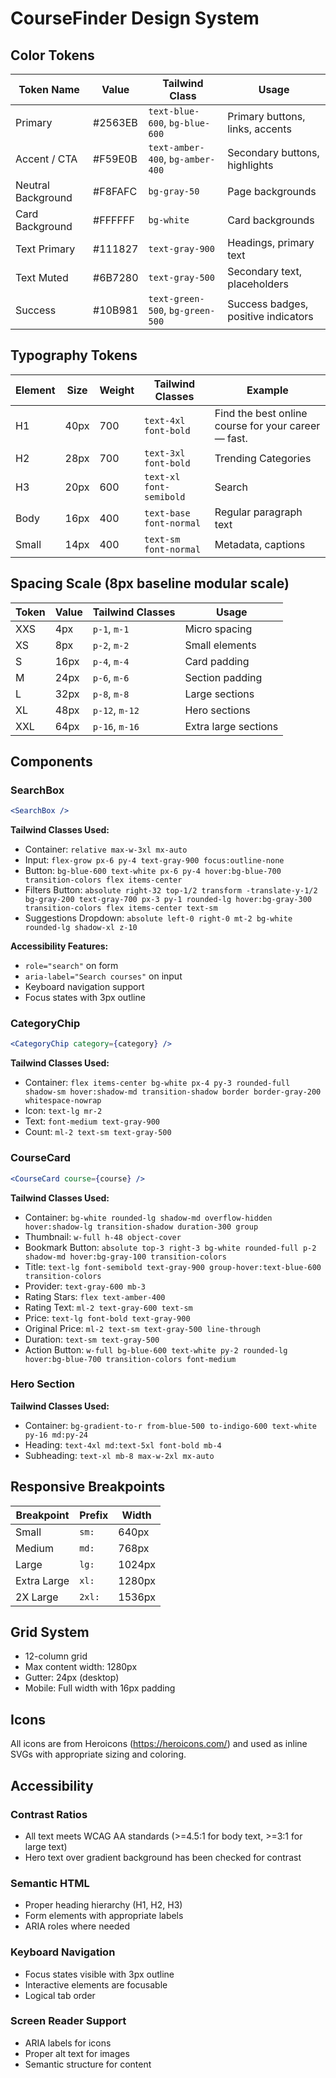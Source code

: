 # CourseFinder Design System

## Color Tokens

| Token Name | Value | Tailwind Class | Usage |
|------------|-------|----------------|-------|
| Primary | #2563EB | `text-blue-600`, `bg-blue-600` | Primary buttons, links, accents |
| Accent / CTA | #F59E0B | `text-amber-400`, `bg-amber-400` | Secondary buttons, highlights |
| Neutral Background | #F8FAFC | `bg-gray-50` | Page backgrounds |
| Card Background | #FFFFFF | `bg-white` | Card backgrounds |
| Text Primary | #111827 | `text-gray-900` | Headings, primary text |
| Text Muted | #6B7280 | `text-gray-500` | Secondary text, placeholders |
| Success | #10B981 | `text-green-500`, `bg-green-500` | Success badges, positive indicators |

## Typography Tokens

| Element | Size | Weight | Tailwind Classes | Example |
|---------|------|--------|------------------|---------|
| H1 | 40px | 700 | `text-4xl font-bold` | Find the best online course for your career — fast. |
| H2 | 28px | 700 | `text-3xl font-bold` | Trending Categories |
| H3 | 20px | 600 | `text-xl font-semibold` | Search |
| Body | 16px | 400 | `text-base font-normal` | Regular paragraph text |
| Small | 14px | 400 | `text-sm font-normal` | Metadata, captions |

## Spacing Scale (8px baseline modular scale)

| Token | Value | Tailwind Classes | Usage |
|-------|-------|------------------|-------|
| XXS | 4px | `p-1`, `m-1` | Micro spacing |
| XS | 8px | `p-2`, `m-2` | Small elements |
| S | 16px | `p-4`, `m-4` | Card padding |
| M | 24px | `p-6`, `m-6` | Section padding |
| L | 32px | `p-8`, `m-8` | Large sections |
| XL | 48px | `p-12`, `m-12` | Hero sections |
| XXL | 64px | `p-16`, `m-16` | Extra large sections |

## Components

### SearchBox

```jsx
<SearchBox />
```

**Tailwind Classes Used:**
- Container: `relative max-w-3xl mx-auto`
- Input: `flex-grow px-6 py-4 text-gray-900 focus:outline-none`
- Button: `bg-blue-600 text-white px-6 py-4 hover:bg-blue-700 transition-colors flex items-center`
- Filters Button: `absolute right-32 top-1/2 transform -translate-y-1/2 bg-gray-200 text-gray-700 px-3 py-1 rounded-lg hover:bg-gray-300 transition-colors flex items-center text-sm`
- Suggestions Dropdown: `absolute left-0 right-0 mt-2 bg-white rounded-lg shadow-xl z-10`

**Accessibility Features:**
- `role="search"` on form
- `aria-label="Search courses"` on input
- Keyboard navigation support
- Focus states with 3px outline

### CategoryChip

```jsx
<CategoryChip category={category} />
```

**Tailwind Classes Used:**
- Container: `flex items-center bg-white px-4 py-3 rounded-full shadow-sm hover:shadow-md transition-shadow border border-gray-200 whitespace-nowrap`
- Icon: `text-lg mr-2`
- Text: `font-medium text-gray-900`
- Count: `ml-2 text-sm text-gray-500`

### CourseCard

```jsx
<CourseCard course={course} />
```

**Tailwind Classes Used:**
- Container: `bg-white rounded-lg shadow-md overflow-hidden hover:shadow-lg transition-shadow duration-300 group`
- Thumbnail: `w-full h-48 object-cover`
- Bookmark Button: `absolute top-3 right-3 bg-white rounded-full p-2 shadow-md hover:bg-gray-100 transition-colors`
- Title: `text-lg font-semibold text-gray-900 group-hover:text-blue-600 transition-colors`
- Provider: `text-gray-600 mb-3`
- Rating Stars: `flex text-amber-400`
- Rating Text: `ml-2 text-gray-600 text-sm`
- Price: `text-lg font-bold text-gray-900`
- Original Price: `ml-2 text-sm text-gray-500 line-through`
- Duration: `text-sm text-gray-500`
- Action Button: `w-full bg-blue-600 text-white py-2 rounded-lg hover:bg-blue-700 transition-colors font-medium`

### Hero Section

**Tailwind Classes Used:**
- Container: `bg-gradient-to-r from-blue-500 to-indigo-600 text-white py-16 md:py-24`
- Heading: `text-4xl md:text-5xl font-bold mb-4`
- Subheading: `text-xl mb-8 max-w-2xl mx-auto`

## Responsive Breakpoints

| Breakpoint | Prefix | Width |
|------------|--------|-------|
| Small | `sm:` | 640px |
| Medium | `md:` | 768px |
| Large | `lg:` | 1024px |
| Extra Large | `xl:` | 1280px |
| 2X Large | `2xl:` | 1536px |

## Grid System

- 12-column grid
- Max content width: 1280px
- Gutter: 24px (desktop)
- Mobile: Full width with 16px padding

## Icons

All icons are from Heroicons (https://heroicons.com/) and used as inline SVGs with appropriate sizing and coloring.

## Accessibility

### Contrast Ratios
- All text meets WCAG AA standards (>=4.5:1 for body text, >=3:1 for large text)
- Hero text over gradient background has been checked for contrast

### Semantic HTML
- Proper heading hierarchy (H1, H2, H3)
- Form elements with appropriate labels
- ARIA roles where needed

### Keyboard Navigation
- Focus states visible with 3px outline
- Interactive elements are focusable
- Logical tab order

### Screen Reader Support
- ARIA labels for icons
- Proper alt text for images
- Semantic structure for content